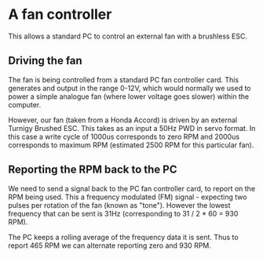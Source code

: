 # A fan controller

This allows a standard PC to control an external fan with a brushless
ESC.

## Driving the fan

The fan is being controlled from a standard PC fan controller card. This
generates and output in the range 0-12V, which would normally we used to power
a simple analogue fan (where lower voltage goes slower) within the computer.

However, our fan (taken from a Honda Accord) is driven by an external Turnigy
Brushed ESC.  This takes as an input a 50Hz PWD in servo format.  In this case
a write cycle of 1000us corresponds to zero RPM and 2000us corresponds to
maximum RPM (estimated 2500 RPM for this particular fan).

## Reporting the RPM back to the PC

We need to send a signal back to the PC fan controller card, to report on the
RPM being used.  This a frequency modulated (FM) signal - expecting two pulses
per rotation of the fan (known as "tone").  However the lowest frequency that
can be sent is 31Hz (corresponding to 31 / 2 * 60 = 930 RPM).

The PC keeps a rolling average of the frequency data it is sent.  Thus to
report 465 RPM we can alternate reporting zero and 930 RPM.
